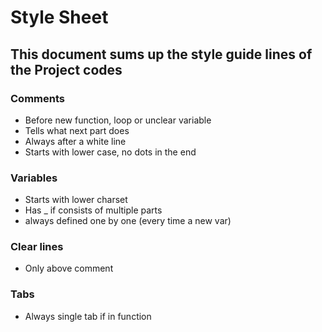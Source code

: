 # Style Sheet

## This document sums up the style guide lines of the Project codes

### Comments
* Before new function, loop or unclear variable
* Tells what next part does
* Always after a white line
* Starts with lower case, no dots in the end

### Variables
* Starts with lower charset
* Has _ if consists of multiple parts
* always defined one by one (every time a new var)

### Clear lines
* Only above comment

### Tabs
* Always single tab if in function 
